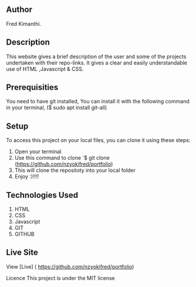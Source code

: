 ## Author
Fred Kimanthi.

## Description
This website gives a brief description of the user and some of the projects undertaken with their repo-links. It gives a clear and easily understandable use of HTML ,Javascript & CSS.

## Prerequisities
You need to have git installed, You can install it with the following command in your terminal, ($ sudo apt install git-all)

## Setup
To access this project on your local files, you can clone it using these steps:

1. Open your terminal
2. Use this command to clone `$ git clone (https://github.com/nzyokifred/portfolio)
3. This will clone the repositoty into your local folder
4. Enjoy :)!!!!

## Technologies Used
1. HTML
2. CSS
3. Javascript
4. GIT
5. GITHUB
## Live Site
View [Live] ( https://github.com/nzyokifred/portfolio)

Licence
This project is under the MIT license